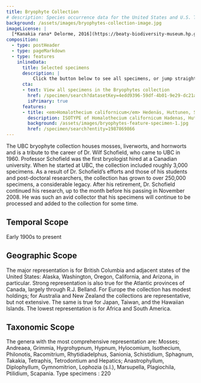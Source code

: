 ```yaml
---
title: Bryophyte Collection
# description: Species occurrence data for the United States and U.S. Territories.
background: /assets/images/bryophytes-collection-image.jpg
imageLicense: |
  [*Kanakia rana* Delorme, 2016](https://beaty-biodiversity-museum.hp.gbif-staging.org/specimen/search?entity=1265025119) Collected in New Caledonia by Fauvre Laurent licensed under [CC-BY-4.0](http://creativecommons.org/licenses/by-nc-nd/4.0)
composition:
  - type: postHeader
  - type: pageMarkdown
  - type: features
    inlineData:
      title: Selected specimens
      description: |
          Click the button below to see all specimens, or jump straight to some of our favourites by clicking on one of the cards. 
      cta:
      - text: View all specimens in the Bryophytes collection
        href: /specimen/search?datasetKey=4edd9396-59df-4b01-9e29-dc21a59f9963
        isPrimary: true
      features: 
      - title: <em>Homalothecium californicum</em> Hedenäs, Huttunen, Shevock & D.H.Norris
        description: ISOTYPE of Homalothecium californicum Hadenas, Huttunen, Shevock & Norris.
        background: /assets/images/bryophytes-feature-specimen-1.jpg 
        href: /specimen/search?entity=1987869866
---
```


The UBC bryophyte collection houses mosses, liverworts, and hornworts and is a tribute to the career of Dr. Wilf Schofield, who came to UBC in 1960. Professor Schofield was the first bryologist hired at a Canadian university. When he started at UBC, the collection included roughly 3,000 specimens. As a result of Dr. Schofield’s efforts and those of his students and post-doctoral researchers, the collection has grown to over 250,000 specimens, a considerable legacy. After his retirement, Dr. Schofield continued his research, up to the month before his passing in November 2008. He was such an avid collector that his specimens will continue to be processed and added to the collection for some time.

## Temporal Scope
Early 1900s to present

## Geographic Scope
The major representation is for British Columbia and adjacent states of the United States: Alaska, Washington, Oregon, California, and Arizona, in particular. Strong representation is also true for the Atlantic provinces of Canada, largely through R.J. Belland. For Europe the collection has modest holdings; for Australia and New Zealand the collections are representative, but not extensive. The same is true for Japan, Taiwan, and the Hawaiian Islands. The lowest representation is for Africa and South America.

## Taxonomic Scope
The genera with the most comprehensive representation are: Mosses; Andreaea, Grimmia, Hygrohypnum, Hypnum, Hylocomium, Isothecium, Philonotis, Racomitrium, Rhytidiadelphus, Sanionia, Schistidium, Sphagnum, Takakia, Tetraphis, Tetrodontium and Hepatics; Anastrophyllum, Diplophyllum, Gymnomitrion, Lophozia (s.l.), Marsupella, Plagiochila, Ptilidium, Scapania.
Type specimens : 220
